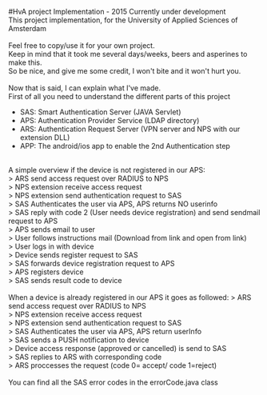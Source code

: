 #HvA project Implementation - 2015
Currently under development<br>
This project implementation, for the University of Applied Sciences of Amsterdam<br>
 <br>
  Feel free to copy/use it for your own project.<br>
  Keep in mind that it took me several days/weeks, beers and asperines to make this.<br>
  So be nice, and give me some credit, I won't bite and it won't hurt you.<br>
 <br>
Now that is said, I can explain what I've made.<br>
First of all you need to understand the different parts of this project<br>

* SAS: Smart Authentication Server (JAVA Servlet)<br>
* APS: Authentication Provider Service (LDAP directory)<br>
* ARS: Authentication Request Server (VPN server and NPS with our extension DLL)<br>
* APP: The android/ios app to enable the 2nd Authentication step<br>
<br>
A simple overview if the device is not registered in our APS:<br>
> ARS send access request over RADIUS to NPS<br>
> NPS extension receive access request<br>
> NPS extension send authentication request to SAS<br>
> SAS Authenticates the user via APS, APS returns NO userinfo<br>
> SAS reply with code 2 (User needs device registration) and send sendmail request to APS<br>
> APS sends email to user<br>
> User follows instructions mail (Download from link and open from link)<br>
> User logs in with device<br>
> Device sends register request to SAS<br>
> SAS forwards device registration request to APS<br>
> APS registers device<br>
> SAS sends result code to device<br>
<br>
When a device is already registered in our APS it goes as followed:
> ARS send access request over RADIUS to NPS<br>
> NPS extension receive access request<br>
> NPS extension send authentication request to SAS<br>
> SAS Authenticates the user via APS, APS return userInfo<br>
> SAS sends a PUSH notification to device<br>
> Device access response (approved or cancelled) is send to SAS<br>
> SAS replies to ARS with corresponding code<br>
> ARS proccesses the request (code 0= accept/ code 1=reject)<br>
<br>
You can find all the SAS error codes in the errorCode.java class<br>
